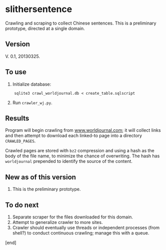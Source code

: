 slithersentence
===============

Crawling and scraping to collect Chinese sentences. This is a preliminary prototype, directed at a single domain.

Version
-------

V. 0.1, 20130325.

To use
------

 1. Initialize database:

```
    sqlite3 crawl_worldjournal.db < create_table.sqlscript
```
 2. Run `crawler_wj.py`. 

Results
-------

Program will begin crawling from www.worldjournal.com; it will collect links and then attempt to download each linked-to page into a directory `CRAWLED_PAGES`. 

Crawled pages are stored with `bz2` compression and using a hash as the body of the file name, to minimize the chance of overwriting. The hash has `worldjournal` prepended to identify the source of the content.

New as of this version
----------------------
1. This is the preliminary prototype.


To do next
----------
1. Separate scraper for the files downloaded for this domain.
2. Attempt to generalize crawler to more sites.
3. Crawler should eventually use threads or independent processes (from shell?) to conduct continuous crawling; manage this with a queue.

[end]
